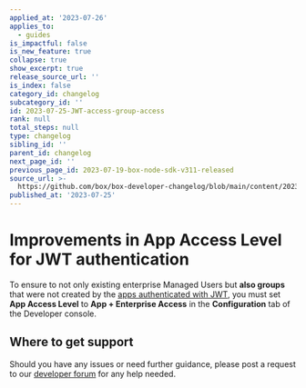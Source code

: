 ```yaml
---
applied_at: '2023-07-26'
applies_to:
  - guides
is_impactful: false
is_new_feature: true
collapse: true
show_excerpt: true
release_source_url: ''
is_index: false
category_id: changelog
subcategory_id: ''
id: 2023-07-25-JWT-access-group-access
rank: null
total_steps: null
type: changelog
sibling_id: ''
parent_id: changelog
next_page_id: ''
previous_page_id: 2023-07-19-box-node-sdk-v311-released
source_url: >-
  https://github.com/box/box-developer-changelog/blob/main/content/2023/07-25-JWT-access-group-access.md
published_at: '2023-07-25'
---
```

# Improvements in App Access Level for JWT authentication

To ensure to not only existing enterprise Managed Users but **also groups** that were not created by the [apps authenticated with JWT][1], you must set **App Access Level** to **App + Enterprise Access** in the **Configuration** tab of the Developer console.

<!-- more -->

## Where to get support

Should you have any issues or need further guidance, please post a request to our [developer forum][2] for any help needed.


[1]: g://authentication/jwt/jwt-setup
[2]: https://forum.box.com/